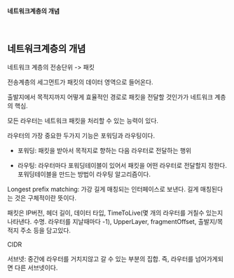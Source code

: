 **네트워크계층의 개념**

<br>

## 네트워크계층의 개념

네트워크 계층의 전송단위 -> 패킷

전송계층의 세그먼트가 패킷의 데이터 영역으로 들어온다.

출발지에서 목적지까지 어떻게 효율적인 경로로 패킷을 전달할 것인가가 네트워크 계층의 핵심.

모든 라우터는 네트워크 패킷을 처리할 수 있는 능력이 있다.

라우터의 가장 중요한 두가지 기능은 포워딩과 라우팅이다.

- 포워딩: 패킷을 받아서 목적지로 향하는 다음 라우터로 전달하는 행위

- 라우팅: 라우터마다 포워딩테이블이 있어서 패킷을 어떤 라우터로 전달할지 정한다. 포워딩테이블을 만드는 방법이 라우팅 알고리즘이다.

Longest prefix matching: 가강 길게 매칭되는 인터페이스로 보낸다. 길게 매칭된다는 것은 구체적이란 뜻이다.

패킷은 IP버전, 헤더 길이, 데이터 타입, TimeToLive(몇 개의 라우터를 거칠수 있는지 나타낸다. 수명. 라우터를 지날때마다 -1), UpperLayer, fragmentOffset, 출발지/목적지 주소 등을 담고있다.

CIDR

서브넷: 중간에 라우터를 거치지않고 갈 수 있는 부분의 집합. 즉, 라우터를 넘어가게되면 다른 서브넷이다.
